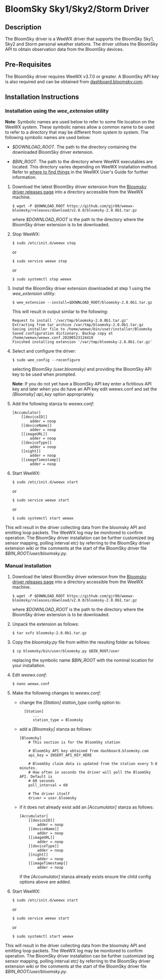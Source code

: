 # BloomSky Sky1/Sky2/Storm Driver #

## Description ##

The BloomSky driver is a WeeWX driver that supports the BloomSky Sky1, Sky2 and Storm personal weather stations. The driver utilises the BloomSky API to obtain observation data from the BloomSky devices.

## Pre-Requisites ##

The BloomSky driver requires WeeWX v3.7.0 or greater. A BloomSky API key is also required and can be obtained from [dashboard.bloomsky.com](dashboard.bloomsky.com).

## Installation Instructions ##

### Installation using the *wee_extension* utility ###

**Note**:   Symbolic names are used below to refer to some file location on the WeeWX system. These symbolic names allow a common name to be used to refer to a directory that may be different from system to system. The following symbolic names are used below:

-   *$DOWNLOAD_ROOT*. The path to the directory containing the downloaded BloomSky driver extension.

-   *$BIN_ROOT*. The path to the directory where WeeWX executables are located. This directory varies depending on WeeWX installation method. Refer to [where to find things](http://weewx.com/docs/usersguide.htm#Where_to_find_things) in the WeeWX User's Guide for further information.

1.  Download the latest BloomSky driver extension from the [Bloomsky driver releases page](https://github.com/gjr80/weewx-bloomsky/releases) into a directory accessible from the WeeWX machine.

        $ wget -P $DOWNLOAD_ROOT https://github.com/gjr80/weewx-bloomsky/releases/download/v2.0.0/bloomsky-2.0.0b1.tar.gz

    where *$DOWNLOAD_ROOT* is the path to the directory where the BloomSky driver extension is to be downloaded.

1.  Stop WeeWX:

        $ sudo /etc/init.d/weewx stop

    or

        $ sudo service weewx stop
        
    or
    
        $ sudo systemctl stop weewx

1.  Install the BloomSky driver extension downloaded at step 1 using the *wee_extension* utility:

        $ wee_extension --install=$DOWNLOAD_ROOT/bloomsky-2.0.0b1.tar.gz

    This will result in output similar to the following:

        Request to install '/var/tmp/bloomsky-2.0.0b1.tar.gz'
        Extracting from tar archive /var/tmp/bloomsky-2.0.0b1.tar.gz
        Saving installer file to /home/weewx/bin/user/installer/Bloomsky
        Saved configuration dictionary. Backup copy at /home/weewx/weewx.conf.20200523124410
        Finished installing extension '/var/tmp/bloomsky-2.0.0b1.tar.gz'

1.  Select and configure the driver:

        $ sudo wee_config --reconfigure

    selecting *BloomSky (user.bloomsky)* and providing the BloomSky API key to be used when prompted.
    
    **Note**: If you do not yet have a BloomSky API key enter a fictitious API key and later when you do have an API key edit weewx.conf and set the *[Bloomsky] api_key* option appropriately.

1.  Add the following stanza to *weewx.conf*:

        [Accumulator]
            [[deviceID]]
                adder = noop
            [[deviceName]]
                adder = noop
            [[imageURL]]
                adder = noop
            [[deviceType]]
                adder = noop
            [[night]]
                adder = noop
            [[imageTimestamp]]
                adder = noop

1.  Start WeeWX:

        $ sudo /etc/init.d/weewx start

    or

        $ sudo service weewx start
        
    or
    
        $ sudo systemctl start weewx

This will result in the driver collecting data from the bloomsky API and emitting loop packets. The WeeWX log may be monitored to confirm operation. The BloomSky driver installation can be further customized (eg sensor mapping, polling interval etc) by referring to the BloomSky driver extension wiki or the comments at the start of the BloomSky driver file *$BIN_ROOT/user/bloomsky.py*.

### Manual installation ###

1.  Download the latest BloomSky driver extension from the [Bloomsky driver releases page](https://github.com/gjr80/weewx-bloomsky/releases) into a directory accessible from the WeeWX machine.

        $ wget -P $DOWNLOAD_ROOT https://github.com/gjr80/weewx-bloomsky/releases/download/v2.0.0/bloomsky-2.0.0b1.tar.gz

    where *$DOWNLOAD_ROOT* is the path to the directory where the BloomSky driver extension is to be downloaded.

1.  Unpack the extension as follows:

        $ tar xvfz bloomsky-2.0.0b1.tar.gz

1.  Copy the *bloomsky.py* file from within the resulting folder as follows:

        $ cp bloomsky/bin/user/bloomsky.py $BIN_ROOT/user

    replacing the symbolic name *$BIN_ROOT* with the nominal location for your installation.

1.  Edit *weewx.conf*:

        $ nano weewx.conf

1.  Make the following changes to *weewx.conf*:

    - change the *[Station] station_type* config option to:

            [Station]
                ...
                station_type = Bloomsky

    -   add a *[Bloomsky]* stanza as follows:

            [Bloomsky]
                # This section is for the BloomSky station
    
                # BloomSky API key obtained from dashboard.bloomsky.com
                api_key = INSERT_API_KEY_HERE
    
                # BloomSky claim data is updated from the station every 5-8 minutes.
                # How often in seconds the driver will poll the BloomSky API. Default is
                # 60 seconds
                poll_interval = 60
    
                # The driver itself
                driver = user.bloomsky

    -   if it does not already exist add an *[Accumulator]* stanza as follows:

            [Accumulator]
                [[deviceID]]
                    adder = noop
                [[deviceName]]
                    adder = noop
                [[imageURL]]
                    adder = noop
                [[deviceType]]
                    adder = noop
                [[night]]
                    adder = noop
                [[imageTimestamp]]
                    adder = noop

        if the *[Accumulator]* stanza already exists ensure the child config options above are added.

1.  Start WeeWX:

        $ sudo /etc/init.d/weewx start

    or

        $ sudo service weewx start
        
    or
    
        $ sudo systemctl start weewx

This will result in the driver collecting data from the bloomsky API and emitting loop packets. The WeeWX log may be monitored to confirm operation. The BloomSky driver installation can be further customized (eg sensor mapping, polling interval etc) by referring to the BloomSky driver extension wiki or the comments at the start of the BloomSky driver file *$BIN_ROOT/user/bloomsky.py*.
